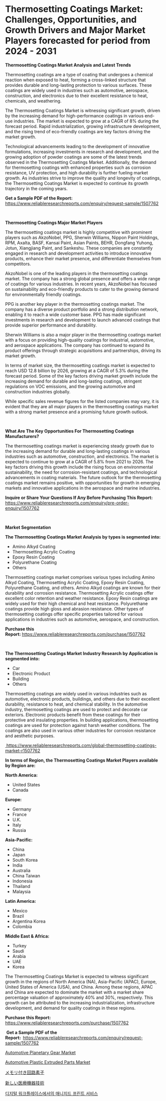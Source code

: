 <p><h1>Thermosetting Coatings Market: Challenges, Opportunities, and Growth Drivers and Major Market Players forecasted for period from 2024 - 2031</h1></p><p><strong>Thermosetting Coatings Market Analysis and Latest Trends</strong></p>
<p><p>Thermosetting coatings are a type of coating that undergoes a chemical reaction when exposed to heat, forming a cross-linked structure that provides durable and long-lasting protection to various surfaces. These coatings are widely used in industries such as automotive, aerospace, construction, and electronics due to their excellent resistance to heat, chemicals, and weathering.</p><p>The Thermosetting Coatings Market is witnessing significant growth, driven by the increasing demand for high-performance coatings in various end-use industries. The market is expected to grow at a CAGR of 8% during the forecast period. Rapid industrialization, growing infrastructure development, and the rising trend of eco-friendly coatings are key factors driving the market growth.</p><p>Technological advancements leading to the development of innovative formulations, increasing investments in research and development, and the growing adoption of powder coatings are some of the latest trends observed in the Thermosetting Coatings Market. Additionally, the demand for thermosetting coatings with enhanced properties such as corrosion resistance, UV protection, and high durability is further fueling market growth. As industries strive to improve the quality and longevity of coatings, the Thermosetting Coatings Market is expected to continue its growth trajectory in the coming years.</p></p>
<p><strong>Get a Sample PDF of the Report:&nbsp;</strong> <a href="https://www.reliableresearchreports.com/enquiry/request-sample/1507762">https://www.reliableresearchreports.com/enquiry/request-sample/1507762</a></p>
<p>&nbsp;</p>
<p><strong>Thermosetting Coatings Major Market Players</strong></p>
<p><p>The thermosetting coatings market is highly competitive with prominent players such as AkzoNobel, PPG, Sherwin Williams, Nippon Paint Holdings, RPM, Axalta, BASF, Kansai Paint, Asian Paints, BEHR, Dongfang Yuhong, Jotun, Xiangjiang Paint, and Sankeshu. These companies are constantly engaged in research and development activities to introduce innovative products, enhance their market presence, and differentiate themselves from competitors.</p><p>AkzoNobel is one of the leading players in the thermosetting coatings market. The company has a strong global presence and offers a wide range of coatings for various industries. In recent years, AkzoNobel has focused on sustainability and eco-friendly products to cater to the growing demand for environmentally friendly coatings.</p><p>PPG is another key player in the thermosetting coatings market. The company has a diverse product portfolio and a strong distribution network, enabling it to reach a wide customer base. PPG has made significant investments in research and development to launch advanced coatings that provide superior performance and durability.</p><p>Sherwin Williams is also a major player in the thermosetting coatings market with a focus on providing high-quality coatings for industrial, automotive, and aerospace applications. The company has continued to expand its product offerings through strategic acquisitions and partnerships, driving its market growth.</p><p>In terms of market size, the thermosetting coatings market is expected to reach USD 12.8 billion by 2026, growing at a CAGR of 5.3% during the forecast period. Some of the key factors driving market growth include the increasing demand for durable and long-lasting coatings, stringent regulations on VOC emissions, and the growing automotive and construction industries globally.</p><p>While specific sales revenue figures for the listed companies may vary, it is evident that they are all major players in the thermosetting coatings market with a strong market presence and a promising future growth outlook.</p></p>
<p>&nbsp;</p>
<p><strong>What Are The Key Opportunities For Thermosetting Coatings Manufacturers?</strong></p>
<p><p>The thermosetting coatings market is experiencing steady growth due to the increasing demand for durable and long-lasting coatings in various industries such as automotive, construction, and electronics. The market is expected to continue to grow at a CAGR of 5.8% from 2021 to 2026. The key factors driving this growth include the rising focus on environmental sustainability, the need for corrosion-resistant coatings, and technological advancements in coating materials. The future outlook for the thermosetting coatings market remains positive, with opportunities for growth in emerging markets and innovative applications in the aerospace and marine industries.</p></p>
<p><strong>Inquire or Share Your Questions If Any Before Purchasing This Report:</strong> <a href="https://www.reliableresearchreports.com/enquiry/pre-order-enquiry/1507762">https://www.reliableresearchreports.com/enquiry/pre-order-enquiry/1507762</a></p>
<p>&nbsp;</p>
<p><strong>Market Segmentation</strong></p>
<p><strong>The Thermosetting Coatings Market Analysis by types is segmented into:</strong></p>
<p><ul><li>Amino Alkyd Coating</li><li>Thermosetting Acrylic Coating</li><li>Epoxy Resin Coating</li><li>Polyurethane Coating</li><li>Others</li></ul></p>
<p><p>Thermosetting coatings market comprises various types including Amino Alkyd Coating, Thermosetting Acrylic Coating, Epoxy Resin Coating, Polyurethane Coating, and others. Amino Alkyd coatings are known for their durability and corrosion resistance. Thermosetting Acrylic coatings offer excellent color retention and weather resistance. Epoxy Resin coatings are widely used for their high chemical and heat resistance. Polyurethane coatings provide high gloss and abrasion resistance. Other types of thermosetting coatings offer specific properties tailored for various applications in industries such as automotive, aerospace, and construction.</p></p>
<p><strong>Purchase this Report:&nbsp;</strong><a href="https://www.reliableresearchreports.com/purchase/1507762">https://www.reliableresearchreports.com/purchase/1507762</a></p>
<p>&nbsp;</p>
<p><strong>The Thermosetting Coatings Market Industry Research by Application is segmented into:</strong></p>
<p><ul><li>Car</li><li>Electronic Product</li><li>Building</li><li>Others</li></ul></p>
<p><p>Thermosetting coatings are widely used in various industries such as automotive, electronic products, buildings, and others due to their excellent durability, resistance to heat, and chemical stability. In the automotive industry, thermosetting coatings are used to protect and decorate car exteriors. Electronic products benefit from these coatings for their protective and insulating properties. In building applications, thermosetting coatings are used for protection against harsh weather conditions. The coatings are also used in various other industries for corrosion resistance and aesthetic purposes.</p></p>
<p><a href="https://www.reliableresearchreports.com/global-thermosetting-coatings-market-r1507762">&nbsp;https://www.reliableresearchreports.com/global-thermosetting-coatings-market-r1507762</a></p>
<p><strong>In terms of Region, the Thermosetting Coatings Market Players available by Region are:</strong></p>
<p>
    <p> <strong> North America: </strong>
        <ul>
            <li>United States</li>
            <li>Canada</li>
        </ul>
        </p> 
    <p> <strong> Europe: </strong>
        <ul>
            <li>Germany</li>
            <li>France</li>
            <li>U.K.</li>
            <li>Italy</li>
            <li>Russia</li>
        </ul>
        </p> 
    <p> <strong> Asia-Pacific: </strong>
        <ul>
            <li>China</li>
            <li>Japan</li>
            <li>South Korea</li>
            <li>India</li>
            <li>Australia</li>
            <li>China Taiwan</li>
            <li>Indonesia</li>
            <li>Thailand</li>
            <li>Malaysia</li>
        </ul>
        </p> 
    <p> <strong> Latin America: </strong>
        <ul>
            <li>Mexico</li>
            <li>Brazil</li>
            <li>Argentina Korea</li>
            <li>Colombia</li>
        </ul>
        </p> 
    <p> <strong> Middle East & Africa: </strong>
        <ul>
            <li>Turkey</li>
            <li>Saudi</li>
            <li>Arabia</li>
            <li>UAE</li>
            <li>Korea</li>
        </ul>
    </p>
    </p>
<p><p>The Thermosetting Coatings Market is expected to witness significant growth in the regions of North America (NA), Asia-Pacific (APAC), Europe, United States of America (USA), and China. Among these regions, APAC and China are expected to dominate the market with a market share percentage valuation of approximately 40% and 30%, respectively. This growth can be attributed to the increasing industrialization, infrastructure development, and demand for quality coatings in these regions.</p></p>
<p><strong>Purchase this Report: </strong><a href="https://www.reliableresearchreports.com/purchase/1507762">https://www.reliableresearchreports.com/purchase/1507762</a></p>
<p>&nbsp;<strong>Get a Sample PDF of the Report:&nbsp;&nbsp;</strong><a href="https://www.reliableresearchreports.com/enquiry/request-sample/1507762">https://www.reliableresearchreports.com/enquiry/request-sample/1507762</a></p>
<p><strong></strong></p>
<p><p><a href="https://github.com/ChiragRp1/Market-Research-Report-List-4/blob/main/automotive-planetary-gear-market.md">Automotive Planetary Gear Market</a></p><p><a href="https://github.com/abdelrhmankishk22/Market-Research-Report-List-4/blob/main/automotive-plastic-extruded-parts-market.md">Automotive Plastic Extruded Parts Market</a></p><p><a href="https://github.com/xnljig2898992/Market-Research-Report-List-2/blob/main/622433693316.md">メモリ付き回路素子</a></p><p><a href="https://github.com/adcxff01450218/Market-Research-Report-List-2/blob/main/743403393317.md">新しい医療機器技術</a></p><p><a href="https://github.com/amuji413411/Market-Research-Report-List-1/blob/main/637571683133.md">디지털 워크플레이스에서의 매니지드 프린트 서비스</a></p></p>